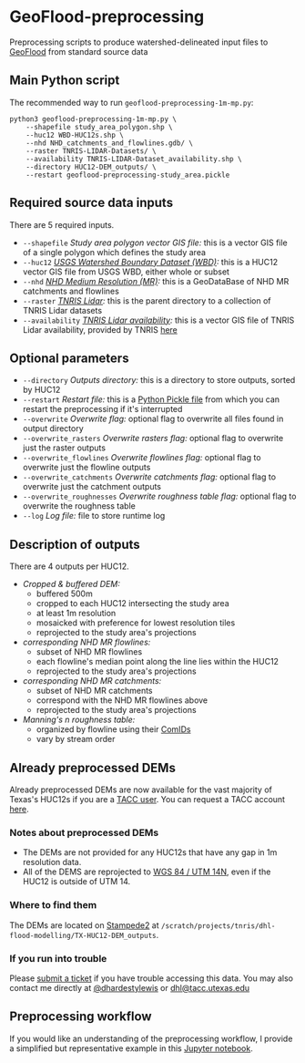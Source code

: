 # GeoFlood-preprocessing
Preprocessing scripts to produce watershed-delineated input files to [GeoFlood](https://github.com/passaH2O/GeoFlood) from standard source data

## Main Python script
The recommended way to run `geoflood-preprocessing-1m-mp.py`:
```
python3 geoflood-preprocessing-1m-mp.py \
    --shapefile study_area_polygon.shp \
    --huc12 WBD-HUC12s.shp \
    --nhd NHD_catchments_and_flowlines.gdb/ \
    --raster TNRIS-LIDAR-Datasets/ \
    --availability TNRIS-LIDAR-Dataset_availability.shp \
    --directory HUC12-DEM_outputs/ \
    --restart geoflood-preprocessing-study_area.pickle
```

## Required source data inputs
There are 5 required inputs.
* `--shapefile` _Study area polygon vector GIS file:_ this is a vector GIS file of a single polygon which defines the study area
* `--huc12` _[USGS Watershed Boundary Dataset (WBD)](https://www.usgs.gov/core-science-systems/ngp/national-hydrography/watershed-boundary-dataset):_ this is a HUC12 vector GIS file from USGS WBD, either whole or subset
* `--nhd` _[NHD Medium Resolution (MR)](https://www.usgs.gov/core-science-systems/ngp/hydrography/about/nhd-medium-resolution):_ this is a GeoDataBase of NHD MR catchments and flowlines
* `--raster` _[TNRIS Lidar](https://tnris.org/stratmap/elevation-lidar/):_ this is the parent directory to a collection of TNRIS Lidar datasets
* `--availability` _[TNRIS Lidar availability](https://data.tnris.org/5751f066-28be-46af-b795-08387a27da6e/resources/tnris-lidar_48_vector.zip):_ this is a vector GIS file of TNRIS Lidar availability, provided by TNRIS [here](https://tnris.org/stratmap/elevation-lidar/)

## Optional parameters
* `--directory` _Outputs directory:_ this is a directory to store outputs, sorted by HUC12
* `--restart` _Restart file:_ this is a [Python Pickle file](https://docs.python.org/3/library/pickle.html) from which you can restart the preprocessing if it's interrupted
* `--overwrite` _Overwrite flag:_ optional flag to overwrite all files found in output directory
* `--overwrite_rasters` _Overwrite rasters flag:_ optional flag to overwrite just the raster outputs
* `--overwrite_flowlines` _Overwrite flowlines flag:_ optional flag to overwrite just the flowline outputs
* `--overwrite_catchments` _Overwrite catchments flag:_ optional flag to overwrite just the catchment outputs
* `--overwrite_roughnesses` _Overwrite roughness table flag:_ optional flag to overwrite the roughness table
* `--log` _Log file:_ file to store runtime log

## Description of outputs
There are 4 outputs per HUC12.
* _Cropped & buffered DEM:_
    * buffered 500m
    * cropped to each HUC12 intersecting the study area
    * at least 1m resolution
    * mosaicked with preference for lowest resolution tiles
    * reprojected to the study area's projections
* _corresponding NHD MR flowlines:_
    * subset of NHD MR flowlines
    * each flowline's median point along the line lies within the HUC12
    * reprojected to the study area's projections
* _corresponding NHD MR catchments:_
    * subset of NHD MR catchments
    * correspond with the NHD MR flowlines above
    * reprojected to the study area's projections
* _Manning's n roughness table:_
    * organized by flowline using their [ComIDs](https://nhd.usgs.gov/userGuide/Robohelpfiles/NHD_User_Guide/Feature_Catalog/Data_Dictionary/Data_Dictionary.htm) 
    * vary by stream order

## Already preprocessed DEMs
Already preprocessed DEMs are now available for the vast majority of Texas's HUC12s if you are a [TACC user](https://portal.tacc.utexas.edu/). You can request a TACC account [here](https://portal.tacc.utexas.edu/account-request).
### Notes about preprocessed DEMs
* The DEMs are not provided for any HUC12s that have any gap in 1m resolution data.
* All of the DEMS are reprojected to [WGS 84 / UTM 14N](https://epsg.io/32614), even if the HUC12 is outside of UTM 14.
### Where to find them
The DEMs are located on [Stampede2](https://www.tacc.utexas.edu/systems/stampede2) at `/scratch/projects/tnris/dhl-flood-modelling/TX-HUC12-DEM_outputs`.
### If you run into trouble
Please [submit a ticket](https://portal.tacc.utexas.edu/tacc-consulting) if you have trouble accessing this data. You may also contact me directly at [@dhardestylewis](https://github.com/dhardestylewis) or <dhl@tacc.utexas.edu>

## Preprocessing workflow
If you would like an understanding of the preprocessing workflow, I provide a simplified but representative example in this [Jupyter notebook](https://github.com/dhardestylewis/GeoFlood-preprocessing/blob/master/GeoFlood-Preprocessing.ipynb).
